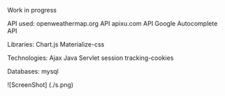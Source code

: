 Work in progress

API used:
openweathermap.org API
apixu.com API
Google Autocomplete API

Libraries:
Chart.js
Materialize-css

Technologies:
Ajax
Java
Servlet
session tracking-cookies

Databases:
mysql


![ScreenShot] (./s.png)

